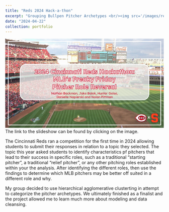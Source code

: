```yaml
---
title: "Reds 2024 Hack-a-thon"
excerpt: "Grouping Bullpen Pitcher Archetypes <br/><img src='/images/reliefPitchers.jpg'>"
date: "2024-04-22"
collection: portfolio
---
```


[![Reds project slide show](/images/RedsHackathonSlides.png)](/files/RedsHackathonSlides.pdf)
The link to the slideshow can be found by clicking on the image. 

The Cincinnati Reds ran a competition for the first time in 2024 allowing students to submit their responses in relation to a topic they selected. The topic this year asked students to identify characteristics pf pitchers that lead to their success in specific roles, such as a traditional “starting pitcher”, a traditional “relief pitcher”, or any other pitching roles established within your the analysis. After identifying the different roles, then use the findings to determine which MLB pitchers may be better off suited in a different role and why. 

My group decided to use hierarchical agglomerative clusterting in attempt to categorize the pitcher archetypes. We ultimately finished as a finalist and the project allowed me to learn much more about modeling and data cleansing. 
